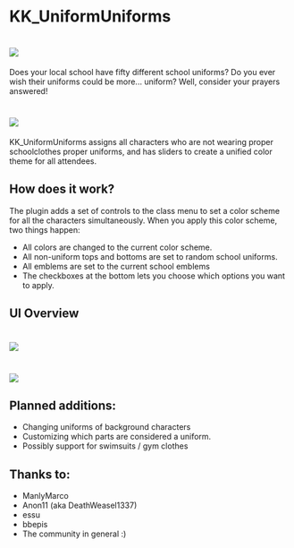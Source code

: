 # KK_UniformUniforms

# <img src= "https://raw.githubusercontent.com/cptgrey/KK_Archetypes/master/Assets/before.png">

Does your local school have fifty different school uniforms? Do you ever wish their uniforms could be more... uniform? Well, consider your prayers answered!

# <img src= "https://raw.githubusercontent.com/cptgrey/KK_Archetypes/master/Assets/after.png">


KK_UniformUniforms assigns all characters who are not wearing proper schoolclothes proper uniforms, and has sliders to create a unified color theme for all attendees. 

## How does it work?
The plugin adds a set of controls to the class menu to set a color scheme for all the characters simultaneously. When you apply this color scheme, two things happen:
- All colors are changed to the current color scheme.
- All non-uniform tops and bottoms are set to random school uniforms.
- All emblems are set to the current school emblems
- The checkboxes at the bottom lets you choose which options you want to apply.

## UI Overview
# <img src= "https://raw.githubusercontent.com/cptgrey/KK_Archetypes/master/Assets/menu.png">
# <img src= "https://raw.githubusercontent.com/cptgrey/KK_Archetypes/master/Assets/advanced_menu.png">

## Planned additions:
- Changing uniforms of background characters
- Customizing which parts are considered a uniform.
- Possibly support for swimsuits / gym clothes

## Thanks to:
- ManlyMarco
- Anon11 (aka DeathWeasel1337)
- essu
- bbepis
- The community in general :)
